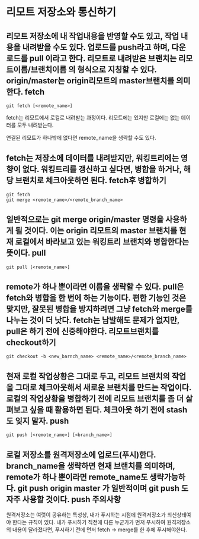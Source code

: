 리모트 저장소와 통신하기
===
리모트 저장소에 내 작업내용을 반영할 수도 있고, 작업 내용을 내려받을 수도 있다.
업로드를 push라고 하며, 다운로드를 pull 이라고 한다.
리모트로 내려받은 브랜치는 리모트이름/브랜치이름 의 형식으로 지칭할 수 있다.
origin/master는 origin리모트의 master브랜치를 의미한다.
fetch
---
    git fetch [<remote_name>]
fetch는 리모트에서 로컬로 내려받는 과정이다. 리모트에는 있지만 로컬에는 없는 데이터를 모두 내려받는다.

연결된 리모트가 하나밖에 없다면 remote_name을 생략할 수도 있다.

fetch는 저장소에 데이터를 내려받지만, 워킹트리에는 영향이 없다. 워킹트리를 갱신하고 싶다면, 병합을 하거나, 해당 브랜치로 체크아웃하면 된다.
fetch후 병합하기
---
    git fetch
    git merge <remote_name>/<remote_branch_name>
일반적으로는
    git merge origin/master
명령을 사용하게 될 것이다. 이는 origin 리모트의 master 브랜치를 현재 로컬에서 바라보고 있는 워킹트리 브랜치와 병합한다는 뜻이다.
pull
---
    git pull [<remote_name>]
remote가 하나 뿐이라면 이름을 생략할 수 있다.
pull은 fetch와 병합을 한 번에 하는 기능이다.
편한 기능인 것은 맞지만, 잘못된 병합을 방지하려면 그냥 fetch와 merge를 나누는 것이 더 낫다. fetch는 남발해도 문제가 없지만, pull은 하기 전에 신중해야한다.
리모트브랜치를 checkout하기
---
    git checkout -b <new_barnch_name> <remote_name>/<remote_branch_name>
현재 로컬 작업상황은 그대로 두고, 리모트 브랜치의 작업을 그대로 체크아웃해서 새로운 브랜치를 만드는 작업이다. 로컬의 작업상황을 병합하기 전에 리모트 브랜치를 좀 더 살펴보고 싶을 때 활용하면 된다. 체크아웃 하기 전에 stash도 잊지 말자.
push
---
    git push [<remote_name>] [<branch_name>]
로컬 저장소를 원격저장소에 업로드(푸시)한다. branch_name을 생략하면 현재 브랜치를 의미하며, remote가 하나 뿐이라면 remote_name도 생략가능하다.
    git push origin master
가 일반적이며
    git push
도 자주 사용할 것이다.
push 주의사항
---
원격저장소는 여럿이 공유하는 특성상, 내가 푸시하는 시점에 원격저장소가 최신상태여야 한다는 규칙이 있다. 내가 푸시하기 직전에 다른 누군가가 먼저 푸시하여 원격저장소의 내용이 달라졌다면, 푸시하기 전에 먼저 fetch -> merge를 한 후에 푸시해야한다.
